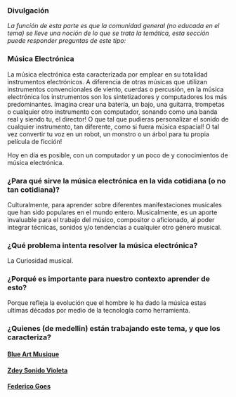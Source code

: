 ### Divulgación

*La función de esta parte es que la comunidad general (no educada en el tema)
se lleve una noción de lo que se trata la temática, esta sección puede
responder  preguntas de este tipo:*

### Música Electrónica
 
La música electrónica esta caracterizada por emplear en su totalidad instrumentos electrónicos. A diferencia de otras músicas que utilizan instrumentos convencionales de viento, cuerdas o percusión,
en la música electrónica los instrumentos son los sintetizadores y computadores los más predominantes.
Imagina crear una batería, un bajo, una guitarra, trompetas o cualquier otro instrumento con computador,  sonando como una banda real y siendo tu, el director!
O que tal que pudieras personalizar el sonido de cualquier instrumento, tan diferente, 
como si fuera música espacial!
O tal vez convertir tu voz en un robot, un monstro o un árbol para tu propia película de ficción! 

Hoy en día es posible, con un computador  y  un poco de y conocimientos de música electrónica.


### ¿Para qué sirve la música electrónica en la vida cotidiana (o no tan cotidiana)?

Culturalmente, para aprender sobre diferentes manifestaciones musicales que han sido populares en el mundo entero.
Musicalmente, es un aporte invaluable para el trabajo del músico, compositor o aficionado, al poder integrar técnicas, sonidos y/o tendencias a cualquier otro género musical.

### ¿Qué problema intenta resolver la música electrónica?

La Curiosidad musical.


### ¿Porqué es importante para nuestro contexto aprender de esto?

Porque refleja la evolución que el hombre le ha dado la música estas ultimas décadas por medio de la tecnología como herramienta.



### ¿Quienes (de medellin) están trabajando este tema, y que los caracteriza?


#### [Blue Art Musique](https://www.facebook.com/blueartmusique?fref=ts)

#### [Zdey Sonido Violeta](https://www.facebook.com/ZDEYSONIDOVIOLETA?fref=ts)

#### [Federico Goes](https://www.facebook.com/federico.goes.3?fref=ts)


